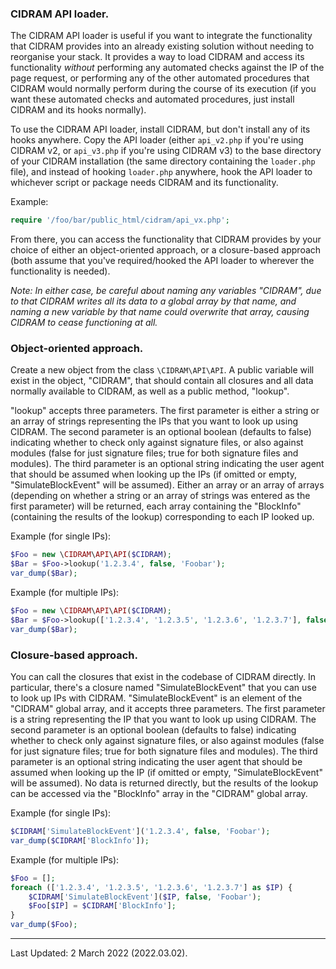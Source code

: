 ### CIDRAM API loader.

The CIDRAM API loader is useful if you want to integrate the functionality that CIDRAM provides into an already existing solution without needing to reorganise your stack. It provides a way to load CIDRAM and access its functionality *without* performing any automated checks against the IP of the page request, or performing any of the other automated procedures that CIDRAM would normally perform during the course of its execution (if you want these automated checks and automated procedures, just install CIDRAM and its hooks normally).

To use the CIDRAM API loader, install CIDRAM, but don't install any of its hooks anywhere. Copy the API loader (either `api_v2.php` if you're using CIDRAM v2, or `api_v3.php` if you're using CIDRAM v3) to the base directory of your CIDRAM installation (the same directory containing the `loader.php` file), and instead of hooking `loader.php` anywhere, hook the API loader to whichever script or package needs CIDRAM and its functionality.

Example:

```PHP
require '/foo/bar/public_html/cidram/api_vx.php';
```

From there, you can access the functionality that CIDRAM provides by your choice of either an object-oriented approach, or a closure-based approach (both assume that you've required/hooked the API loader to wherever the functionality is needed).

*Note: In either case, be careful about naming any variables "CIDRAM", due to that CIDRAM writes all its data to a global array by that name, and naming a new variable by that name could overwrite that array, causing CIDRAM to cease functioning at all.*

### Object-oriented approach.

Create a new object from the class `\CIDRAM\API\API`. A public variable will exist in the object, "CIDRAM", that should contain all closures and all data normally available to CIDRAM, as well as a public method, "lookup".

"lookup" accepts three parameters. The first parameter is either a string or an array of strings representing the IPs that you want to look up using CIDRAM. The second parameter is an optional boolean (defaults to false) indicating whether to check only against signature files, or also against modules (false for just signature files; true for both signature files and modules). The third parameter is an optional string indicating the user agent that should be assumed when looking up the IPs (if omitted or empty, "SimulateBlockEvent" will be assumed). Either an array or an array of arrays (depending on whether a string or an array of strings was entered as the first parameter) will be returned, each array containing the "BlockInfo" (containing the results of the lookup) corresponding to each IP looked up.

Example (for single IPs):

```PHP
$Foo = new \CIDRAM\API\API($CIDRAM);
$Bar = $Foo->lookup('1.2.3.4', false, 'Foobar');
var_dump($Bar);
```

Example (for multiple IPs):

```PHP
$Foo = new \CIDRAM\API\API($CIDRAM);
$Bar = $Foo->lookup(['1.2.3.4', '1.2.3.5', '1.2.3.6', '1.2.3.7'], false, 'Foobar');
var_dump($Bar);
```

### Closure-based approach.

You can call the closures that exist in the codebase of CIDRAM directly. In particular, there's a closure named "SimulateBlockEvent" that you can use to look up IPs with CIDRAM. "SimulateBlockEvent" is an element of the "CIDRAM" global array, and it accepts three parameters. The first parameter is a string representing the IP that you want to look up using CIDRAM. The second parameter is an optional boolean (defaults to false) indicating whether to check only against signature files, or also against modules (false for just signature files; true for both signature files and modules). The third parameter is an optional string indicating the user agent that should be assumed when looking up the IP (if omitted or empty, "SimulateBlockEvent" will be assumed). No data is returned directly, but the results of the lookup can be accessed via the "BlockInfo" array in the "CIDRAM" global array.

Example (for single IPs):

```PHP
$CIDRAM['SimulateBlockEvent']('1.2.3.4', false, 'Foobar');
var_dump($CIDRAM['BlockInfo']);
```

Example (for multiple IPs):

```PHP
$Foo = [];
foreach (['1.2.3.4', '1.2.3.5', '1.2.3.6', '1.2.3.7'] as $IP) {
    $CIDRAM['SimulateBlockEvent']($IP, false, 'Foobar');
    $Foo[$IP] = $CIDRAM['BlockInfo'];
}
var_dump($Foo);
```

---


Last Updated: 2 March 2022 (2022.03.02).
